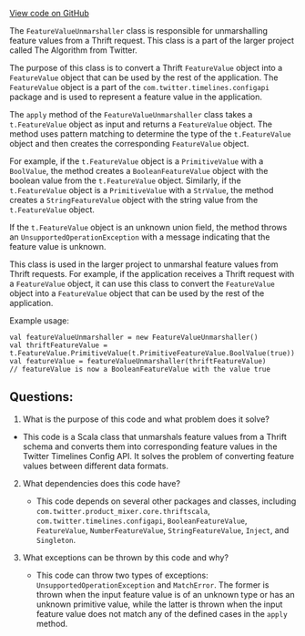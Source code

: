 [View code on GitHub](https://github.com/misbahsy/the-algorithm/product-mixer/core/src/main/scala/com/twitter/product_mixer/core/functional_component/marshaller/request/FeatureValueUnmarshaller.scala)

The `FeatureValueUnmarshaller` class is responsible for unmarshalling feature values from a Thrift request. This class is a part of the larger project called The Algorithm from Twitter. 

The purpose of this class is to convert a Thrift `FeatureValue` object into a `FeatureValue` object that can be used by the rest of the application. The `FeatureValue` object is a part of the `com.twitter.timelines.configapi` package and is used to represent a feature value in the application. 

The `apply` method of the `FeatureValueUnmarshaller` class takes a `t.FeatureValue` object as input and returns a `FeatureValue` object. The method uses pattern matching to determine the type of the `t.FeatureValue` object and then creates the corresponding `FeatureValue` object. 

For example, if the `t.FeatureValue` object is a `PrimitiveValue` with a `BoolValue`, the method creates a `BooleanFeatureValue` object with the boolean value from the `t.FeatureValue` object. Similarly, if the `t.FeatureValue` object is a `PrimitiveValue` with a `StrValue`, the method creates a `StringFeatureValue` object with the string value from the `t.FeatureValue` object. 

If the `t.FeatureValue` object is an unknown union field, the method throws an `UnsupportedOperationException` with a message indicating that the feature value is unknown. 

This class is used in the larger project to unmarshal feature values from Thrift requests. For example, if the application receives a Thrift request with a `FeatureValue` object, it can use this class to convert the `FeatureValue` object into a `FeatureValue` object that can be used by the rest of the application. 

Example usage:

```
val featureValueUnmarshaller = new FeatureValueUnmarshaller()
val thriftFeatureValue = t.FeatureValue.PrimitiveValue(t.PrimitiveFeatureValue.BoolValue(true))
val featureValue = featureValueUnmarshaller(thriftFeatureValue)
// featureValue is now a BooleanFeatureValue with the value true
```
## Questions: 
 1. What is the purpose of this code and what problem does it solve?
   - This code is a Scala class that unmarshals feature values from a Thrift schema and converts them into corresponding feature values in the Twitter Timelines Config API. It solves the problem of converting feature values between different data formats.

2. What dependencies does this code have?
   - This code depends on several other packages and classes, including `com.twitter.product_mixer.core.thriftscala`, `com.twitter.timelines.configapi`, `BooleanFeatureValue`, `FeatureValue`, `NumberFeatureValue`, `StringFeatureValue`, `Inject`, and `Singleton`.

3. What exceptions can be thrown by this code and why?
   - This code can throw two types of exceptions: `UnsupportedOperationException` and `MatchError`. The former is thrown when the input feature value is of an unknown type or has an unknown primitive value, while the latter is thrown when the input feature value does not match any of the defined cases in the `apply` method.